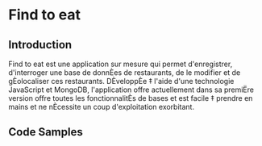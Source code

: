 # Find to eat

## Introduction

Find to eat est une application sur mesure qui permet d'enregistrer, d'interroger une base de donnÈes de restaurants, 
de le modifier et de gÈolocaliser ces restaurants. DÈveloppÈe ‡ l'aide d'une technologie JavaScript et MongoDB, 
l'application offre actuellement dans sa premiËre version offre toutes les fonctionnalitÈs de bases et est facile ‡ 
prendre en mains et ne nÈcessite un coup d'exploitation exorbitant. 


## Code Samples



<script>
import _ from "lodash";
import Swal from "sweetalert2";
import CreateRestaurant from "./CreateRestaurant.vue";
import DetailRestaurant from "./DetailRestaurant.vue";

const toLower = (text) => {
  return text.toString().toLowerCase();
};

const searchByName = (items, term) => {
  if (term) {
    return items.filter((item) => toLower(item.name).includes(toLower(term)));
  }

  return items;
};

export default {
  name: "RestaurantsCard",
  components: {
    CreateRestaurant,
    DetailRestaurant,
  },
  data: function () {
    return {
      nom: "",
      cuisine: "",
      description: "",
      nbrRestaurantsTotal: 0,
      page: 0,
      pageSize: 10,
      nbPagesTotal: 0,
      nameRestaurantToSearch: "",
      restaurants: [],
      search: null,
      searched: [],
      images: [
        "https://encrypted-tbn0.gstatic.com/images?q=tbn:ANd9GcQD4h2IUYsabtXCuHT5-kKEqB7MCR82apkHBA&usqp=CAU",
        "https://encrypted-tbn0.gstatic.com/images?q=tbn:ANd9GcSSWkozcbxzLAUZShho5W0wSyhmHO1lQgTd8Q&usqp=CAU",
        "https://encrypted-tbn0.gstatic.com/images?q=tbn:ANd9GcREdICAtOqLcCi5E3jWFZ7ih9PqHbcU-eUjUw&usqp=CAU",
      ],
    };
  },
  mounted() {
    this.getRestaurantsFromServer();
  },
  created() {
    this.getRestaurantsFromServer();
  },
  methods: {
    randomItem() {
      //alert("hahah")
      return this.images[Math.floor(Math.random() * this.images.length)];
    },
    chooseAddOrEdit(id) {
      //alert(id);
      this.$refs["CURestaurant"].id = id;
      if (id != 0) {
        let url = "http://localhost:8080/api/restaurants/" + id;

        fetch(url)
          .then((responseJSON) => {
            //arrow functions ,  conserve le bon "this"
            //la reponse est en JSON , on l'a convertit avec la ligne suivante :
            responseJSON.json().then((res) => {
              // Maintenant res est un vrai objet JavaScript
              this.$refs["CURestaurant"].nom = res.restaurant.name;
              this.$refs["CURestaurant"].cuisine = res.restaurant.cuisine;
              this.$refs["CURestaurant"].description =
                res.restaurant.description;
            });
          })
          .catch((err) => {
            console.log(err);
            console.log("error");
          });
      } else {
        this.$refs["CURestaurant"].nom =
          this.$refs["CURestaurant"].cuisine =
          this.$refs["CURestaurant"].description =
            "";
      }
    },
    showAlert() {
      // Use sweetalert2
      Swal.fire({
        title: "Error!",
        text: "Do you want to continue",
        icon: "error",
        confirmButtonText: "Cool",
      });
    },
    searchOnTable() {
      this.restaurants = searchByName(this.restaurants, this.search);
    },
    pageSuivante() {
      if (this.page === this.nbPagesTotal) return;
      this.page++;
      this.getRestaurantsFromServer();
    },
    pagePrecedente() {
      if (this.page === 0) return;
      this.page--;
      this.getRestaurantsFromServer();
    },
    getRestaurantsFromServer() {
      let url = "http://localhost:8080/api/restaurants?";
      url += "page=" + this.page;
      url += "&pagesize=" + this.pageSize;
      url += "&name=" + this.nameRestaurantToSearch;

      fetch(url)
        .then((responseJSON) => {
          //arrow functions ,  conserve le bon "this"
          //la reponse est en JSON , on l'a convertit avec la ligne suivante :
          responseJSON.json().then((res) => {
            // Maintenant res est un vrai objet JavaScript
            this.restaurants = res.data;
            console.log(this.restaurants);
            this.nbrRestaurantsTotal = res.count;
            this.nbPagesTotal = Math.round(
              this.nbrRestaurantsTotal / this.pageSize
            );
          });
        })
        .catch((err) => {
          console.log(err);
        });
    },

    searchRestaurants: _.debounce(function () {
      this.getRestaurantsFromServer();
    }, 300),

    afficherRestaurant(r) {
      let url = "http://localhost:8080/api/restaurants/" + r._id;

      fetch(url)
        .then((responseJSON) => {
          //arrow functions ,  conserve le bon "this"
          //la reponse est en JSON , on l'a convertit avec la ligne suivante :
          responseJSON.json().then((res) => {
            // Maintenant res est un vrai objet JavaScript
            this.$refs["detailsRestaurantComponent"].restaurantDetails =
              res.restaurant;
            this.showDetailsRestaurantModal();
          });
        })
        .catch((err) => {
          console.log(err);
          console.log("error");
        });
    },
    supprimerRestaurant(r) {
      Swal.fire({
        title: "Are you sure?",
        text: "You won't be able to revert this!",
        icon: "warning",
        showCancelButton: true,
        confirmButtonColor: "#3085d6",
        cancelButtonColor: "#d33",
        confirmButtonText: "Yes, delete it!",
      }).then((result) => {
        if (result.isConfirmed) {
          let url = "http://localhost:8080/api/restaurants/" + r._id;
          fetch(url, {
            method: "DELETE",
          })
            .then((responseJSON) => {
              responseJSON.json().then((resJS) => {
                // Maintenant resJS est un vrai objet JavaScript
                console.log(resJS.msg);
                this.getRestaurantsFromServer();
              });
            })
            .catch(function (err) {
              console.log(err);
            });
          Swal.fire("Deleted!", "The restaurant has been deleted.", "success");
        }
      });
    },
    ajouterRestaurant(event, id) {
      // RÈcupÈration du formulaire. Pas besoin de document.querySelector
      // ou document.getElementById puisque c'est le formulaire qui a gÈnÈrÈ
      // l'ÈvÈnement
      let form = event.target;

      // RÈcupÈration des valeurs des champs du formulaire
      // en prÈvision d'un envoi multipart en ajax/fetch
      let donneesFormulaire = new FormData(form);

      console.log(event.data);

      if (id == 0) {
        let url = "http://localhost:8080/api/restaurants";

        fetch(url, {
          method: "POST",
          body: donneesFormulaire,
        })
          .then((responseJSON) => {
            responseJSON.json().then((resJS) => {
              // Maintenant resJS est un vrai objet JavaScript
              console.log(resJS.msg);
              this.getRestaurantsFromServer();
            });
          })
          .catch(function (err) {
            console.log(err);
          });
        this.nom = "";
        this.cuisine = "";
      } else {
        let url = "http://localhost:8080/api/restaurants/" + id;
        fetch(url, {
          method: "PUT",
          body: donneesFormulaire,
        })
          .then((responseJSON) => {
            responseJSON.json().then((resJS) => {
              // Maintenant resJS est un vrai objet JavaScript
              console.log

## Installation

Pour installer l'application en local, il faut avoir Node js et MongoDB installÈ. Pour avoir le cúur net, il est 
nÈcessaire de saisir les commandes suivantes dans l'invite de commande:
-C:\>node -v
Pour vÈrifier l'installation de Node js. Si Node js est installÈ, la version installÈe sera affichÈ. 
Dans le cas de MongoDB, il faut saisir et lancer la commande suivante:
-mongod
InstallÈ MongoDB ne donne pas la main mais dans certains cas, il est important d'aller dans le rÈpertoire C:, dans 
le dossier d'installation programme pour voir s'il ne s'y trouve pas car un oubli d'ajout aux variables d'environnement 
peut causer son disfonctionnement .
Une fois tout ceux-ci vÈrifiÈ et les technologies bien installÈes, il faut tÈlÈcharger la base de donnÈe  au lien suivant https://raw.githubusercontent.com/mongodb/docs-assets/primer-dataset/primer-dataset.json; le dÈzipper, lancer MongoDBB y crÈer une nouvelle base de donnÈe et une nouvelle collection et y importer les donnÈes sous forme de fichier Jason (js) ensuite tÈlÈcharger le serveur et le client afin d'utiliser l'application.
Il est aussi possible de dÈployer l'application sur un serveur distant et l'utiliser gr‚ce internet.

##DÈveloppeurs
############ SAMIA Oussama IngÈnieur Informaticien
############ MACKPAYEN Prince Divin IngÈnieur Informaticien
 SOUS LA SUPERVISION DE Mr BUFFA Michel  Enseignant Chercheur en Informatique
